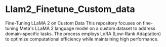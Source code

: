 # Llam2_Finetune_Custom_data
Fine-Tuning LLaMA 2 on Custom Data  This repository focuses on fine-tuning Meta's LLaMA 2 language model on a custom dataset to address domain-specific tasks. The process employs LoRA (Low-Rank Adaptation) to optimize computational efficiency while maintaining high performance.
